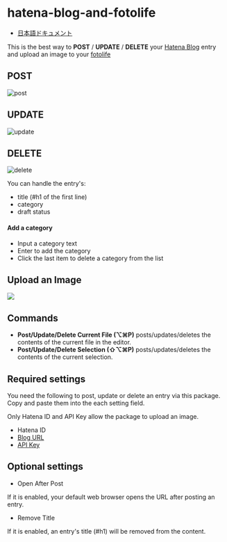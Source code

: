 # hatena-blog-and-fotolife

- [日本語ドキュメント](https://github.com/uraway/hatena-blog-and-fotolife/blob/master/ja.md)

This is the best way to **POST** / **UPDATE** / **DELETE** your [Hatena Blog](http://hatenablog.com/) entry and upload an image to your [fotolife](http://f.hatena.ne.jp/)

## POST

![post](https://cloud.githubusercontent.com/assets/15242484/15038403/6d8b222a-12de-11e6-8ce5-60257b8dc153.gif)

## UPDATE

![update](https://cloud.githubusercontent.com/assets/15242484/15038407/76a75a54-12de-11e6-971f-68ef5097a13b.gif)

## DELETE

![delete](https://cloud.githubusercontent.com/assets/15242484/16063420/1c8e1394-32d4-11e6-98f8-c286e9809c01.gif)


You can handle the entry's:
- title (#h1 of the first line)
- category
- draft status

#### Add a category
- Input a category text
- Enter to add the category
- Click the last item to delete a category from the list

## Upload an Image

![](https://zippy.gfycat.com/HardtofindDampIrishredandwhitesetter.gif)

## Commands
- **Post/Update/Delete Current File (⌥⌘P)** posts/updates/deletes the contents of the current file in the editor.
- **Post/Update/Delete Selection (⇧⌥⌘P)** posts/updates/deletes the contents of the current selection.

## Required settings
You need the following to post, update or delete an entry via this package. Copy and paste them into the each setting field.

Only Hatena ID and API Key allow the package to upload an image.

- Hatena ID
- [Blog URL](http://blog.hatena.ne.jp/my/config)
- [API Key](http://blog.hatena.ne.jp/my/config/detail)

## Optional settings

- Open After Post

If it is enabled, your default web browser opens the URL after posting an entry.

- Remove Title

If it is enabled, an entry's title (#h1) will be removed from the content.
